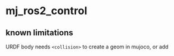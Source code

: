 # mj_ros2_control

## known limitations
URDF body needs `<collision>` to create a geom in mujoco, or add 
  <mujoco>
    <compiler balanceinertia="true" discardvisual="false"/>
  </mujoco>